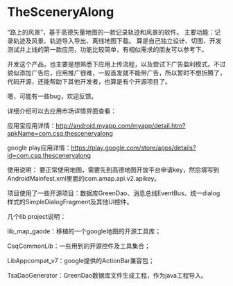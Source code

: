 TheSceneryAlong
===============

“路上的风景”，基于高德矢量地图的一款记录轨迹和风景的软件。
主要功能：记录轨迹及风景、轨迹导入导出、离线地图下载。
算是自己独立设计、切图、开发测试并上线的第一款应用，功能比较简单，有相似需求的朋友可以参考下。

开发这个产品，也主要是想熟悉下应用上传流程，以及尝试下广告盈利模式。不过貌似添加广告后，应用推广很难，一般首发就不能带广告，所以暂时不想折腾了，代码开源，还能帮助下其他开发者，也算是有个开源项目了。

嗯，可能有一些bug，欢迎反馈。

详细介绍可以去应用市场详情界面查看：

应用宝应用详情：http://android.myapp.com/myapp/detail.htm?apkName=com.csq.thesceneryalong

google play应用详情：https://play.google.com/store/apps/details?id=com.csq.thesceneryalong


使用说明：
要正常使用地图，需要先到高德地图开放平台申请key，然后填写到AndroidMainfest.xml里面的com.amap.api.v2.apikey。

项目使用了一些开源项目：数据库GreenDao、消息总线EventBus、统一dialog样式的SimpleDialogFragment及其他UI控件。


几个lib project说明：

lib_map_gaode：移植的一个google地图的开源工具库；

CsqCommonLib：一些用到的开源控件及工具集合；

LibAppcompat_v7：google提供的ActionBar兼容包；

TsaDaoGenerator：GreenDao数据库文件生成工程，作为java工程导入。

